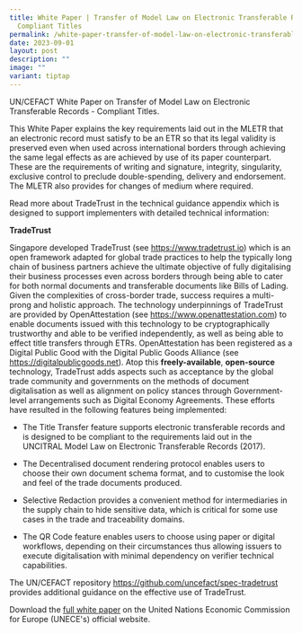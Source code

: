 ```yaml
---
title: White Paper | Transfer of Model Law on Electronic Transferable Records
  Compliant Titles
permalink: /white-paper-transfer-of-model-law-on-electronic-transferable-records-compliant-titles/
date: 2023-09-01
layout: post
description: ""
image: ""
variant: tiptap
---
```

<p>UN/CEFACT White Paper on Transfer of Model Law on Electronic Transferable
Records - Compliant Titles.</p>
<p>This White Paper explains the key requirements laid out in the MLETR that
an electronic record must satisfy to be an ETR so that its legal validity
is preserved even when used across international borders through achieving
the same legal effects as are achieved by use of its paper counterpart.
These are the requirements of writing and signature, integrity, singularity,
exclusive control to preclude double-spending, delivery and endorsement.
The MLETR also provides for changes of medium where required.</p>
<p>Read more about TradeTrust in the technical guidance appendix which is
designed to support implementers with detailed technical information:</p>
<p></p>
<p><strong>TradeTrust</strong>
</p>
<p>Singapore developed TradeTrust (see <a href="https://www.tradetrust.io" rel="noopener noreferrer nofollow" target="_blank">https://www.tradetrust.io</a>) which is
an open framework adapted for global trade practices to help the typically
long chain of business partners achieve the ultimate objective of fully
digitalising their business processes even across borders through being
able to cater for both normal documents and transferable documents like
Bills of Lading. Given the complexities of cross-border trade, success
requires a multi-prong and holistic approach. The technology underpinnings
of TradeTrust are provided by OpenAttestation (see <a href="https://www.openattestation.com" rel="noopener noreferrer nofollow" target="_blank">https://www.openattestation.com</a>)
to enable documents issued with this technology to be cryptographically
trustworthy and able to be verified independently, as well as being able
to effect title transfers through ETRs. OpenAttestation has been registered
as a Digital Public Good with the Digital Public Goods Alliance (see
<a href="https://digitalpublicgoods.net" rel="noopener noreferrer nofollow" target="_blank">https://digitalpublicgoods.net</a>). Atop this <strong>freely-available</strong>, <strong>open-source </strong>technology,
TradeTrust adds aspects such as acceptance by the global trade community
and governments on the methods of document digitalisation as well as alignment
on policy stances through Government-level arrangements such as Digital
Economy Agreements. These efforts have resulted in the following features
being implemented:</p>
<ul data-tight="true" class="tight">
<li>
<p>The Title Transfer feature supports electronic transferable records and
is designed to be compliant to the requirements laid out in the UNCITRAL
Model Law on Electronic Transferable Records (2017).</p>
</li>
<li>
<p>The Decentralised document rendering protocol enables users to choose
their own document schema format, and to customise the look and feel of
the trade documents produced.</p>
</li>
<li>
<p>Selective Redaction provides a convenient method for intermediaries in
the supply chain to hide sensitive data, which is critical for some use
cases in the trade and traceability domains.</p>
</li>
<li>
<p>The QR Code feature enables users to choose using paper or digital workflows,
depending on their circumstances thus allowing issuers to execute digitalisation
with minimal dependency on verifier technical capabilities.</p>
</li>
</ul>
<p>The UN/CEFACT repository <a href="https://github.com/uncefact/spec-tradetrust" rel="noopener noreferrer nofollow" target="_blank">https://github.com/uncefact/spec-tradetrust</a> provides
additional guidance on the effective use of TradeTrust.</p>
<p></p>
<p>Download the <a href="https://unece.org/sites/default/files/2023-09/WhitePaper_Transfer-MLETR.pdf" rel="noopener noreferrer nofollow" target="_blank">full white paper</a> on
the United Nations Economic Commission for Europe (UNECE's) official website.</p>